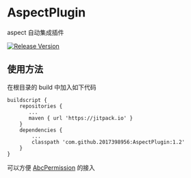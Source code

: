 # AspectPlugin
aspect 自动集成插件

[![Release Version](https://img.shields.io/badge/release-1.2-green.svg)](https://github.com/2017398956/AspectPlugin/releases)
 
## 使用方法
在根目录的 build 中加入如下代码

    buildscript {
        repositories {
           ...
           maven { url 'https://jitpack.io' }
        }
        dependencies {
            ...
            classpath 'com.github.2017398956:AspectPlugin:1.2'
        }
    }


可以方便 [AbcPermission](https://github.com/2017398956/AbcPermission "AbcPermission") 的接入
